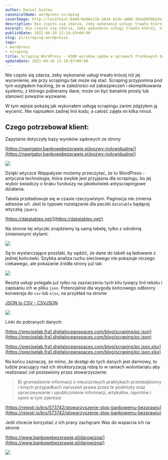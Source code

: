```yaml
---
author: Daniel Gustaw
canonicalName: wordpress-scraping
coverImage: http://localhost:8484/8a96e11b-a834-413b-a886-3b5eb059ba3e.avif
description: Nie często się zdarza, żeby wykonanie usługi trwało której, niż jej wycenienie, ale przy scrapingu może się tak stać. Zobacz jak łatwe może być pobranie danych, szczególnie z Wordpressa.
excerpt: Nie często się zdarza, żeby wykonanie usługi trwało której, niż jej wycenienie, ale przy scrapingu może się tak stać. Zobacz jak łatwe może być pobranie danych, szczególnie z Wordpressa.
publishDate: 2021-04-19 12:14:43+00:00
slug: pl/scraping-wordpressa
tags:
- wordpress
- scraping
title: Scraping WordPress - 4300 wyroków sądów w sprawach frankowych bez linii kodu
updateDate: 2021-04-19 12:18:07+00:00
---
```


Nie często się zdarza, żeby wykonanie usługi trwało krócej niż jej wycenienie, ale przy scrapingu tak może się stać. Scraping przypomina pod tym względem hacking, że w zależności od zabezpieczeń i skomplikowania systemu, z którego pobieramy dane, może on być banalnie prosty lub stanowić poważne wyzwanie.

W tym wpisie pokażę jak wykonałem usługę scrapingu zanim zdążyłem ją wycenić. Nie napisałem żadnej linii kodu, a całość zajęła mi kilka minut.

## Czego potrzebował klient:

Zapytanie dotyczyły bazy wyroków sądowych ze strony

[https://nawigator.bankowebezprawie.pl/pozwy-indywidualne/](https://nawigator.bankowebezprawie.pl/pozwy-indywidualne/)

![](http://localhost:8484/7a238f0e-5274-43d1-abb9-24f9cbf45bad.avif)

Dzięki wtyczce Wappalyzer możemy przeczytać, że to WordPress - antyczna technologia, która zwykle jest przyjazna dla scrapingu, bo jej wybór świadczy o braku funduszy na jakiekolwiek antyscrapingowe działania.

Tabela przeładowuje się w czasie rzeczywistym. Paginacja nie zmienia adresów url. Jest to typowe rozwiązanie dla paczki `datatable` będącej wtyczką `jquery`.

[https://datatables.net/](https://datatables.net/)

Na stronie tej wtyczki znajdziemy tą samą tabelę, tylko z odrobinę zmienionymi stylami:

![](http://localhost:8484/8c945eb6-3854-4054-a3b2-b3282411e363.avif)

Są to wystarczające poszlaki, by sądzić, że dane do tabeli są ładowane z jednej końcówki. Szybka analiza ruchu sieciowego nie pokazuje niczego ciekawego, ale pokazanie źródła strony już tak:

![](http://localhost:8484/43d4180b-e8ae-4b4d-b8a6-1b5962d3e929.avif)

Reszta usługi polegała już tylko na zaznaczeniu tych kilu tysięcy linii tekstu i zapisaniu ich w pliku `json`. Potencjalnie dla wygody końcowego odbiorcy konwersja do `csv` lub `xlsx`, na przykład na stronie

[JSON to CSV - CSVJSON](https://csvjson.com/json2csv)

![](http://localhost:8484/2ae82148-8458-4caa-bb30-2376d9db19d8.avif)

Linki do pobranych danych:

[https://preciselab.fra1.digitaloceanspaces.com/blog/scraping/pc.json](https://preciselab.fra1.digitaloceanspaces.com/blog/scraping/pc.json)

[https://preciselab.fra1.digitaloceanspaces.com/blog/scraping/pc.json.xlsx](https://preciselab.fra1.digitaloceanspaces.com/blog/scraping/pc.json.xlsx)

Na końcu zaznaczę, że mimo, że dostęp do tych danych jest darmowy, to ludzie pracujący nad ich strukturyzacją robią to w ramach wolontariatu aby realizować cel postawiony przez stowarzyszenie:

> B) gromadzenie informacji o nieuczciwych praktykach przedsiębiorcy i innych przypadkach naruszeń prawa przez te podmioty oraz opracowywanie i upublicznianie informacji, artykułów, raportów i opinii w tym zakresie

[https://rejestr.io/krs/573742/stowarzyszenie-stop-bankowemu-bezprawiu](https://rejestr.io/krs/573742/stowarzyszenie-stop-bankowemu-bezprawiu)

Jeśli chcecie korzystać z ich pracy zachęcam Was do wsparcia ich na stronie

[https://www.bankowebezprawie.pl/darowizna/](https://www.bankowebezprawie.pl/darowizna/)

![](http://localhost:8484/81b9771e-640d-4a50-997c-1018220a7158.avif)
